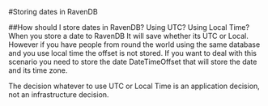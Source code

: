 #Storing dates in RavenDB

##How should I store dates in RavenDB? Using UTC? Using Local Time?
When you store a date to RavenDB It will save whether its UTC or Local.  
However if you have people from round the world using the same database and you use local time the offset is not stored. If you want to deal with this scenario you need to store the date DateTimeOffset that will store the date and its time zone.

The decision whatever to use UTC or Local Time is an application decision, not an infrastructure decision.
